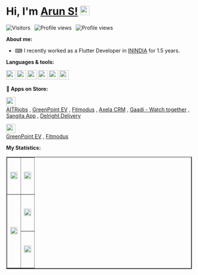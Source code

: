 # Hi, I'm [Arun S!](https://github.com/arunsacharyadev) <img src="https://media.giphy.com/media/hvRJCLFzcasrR4ia7z/giphy.gif" width="25px">

<p>
<img src="https://visitor-badge.laobi.icu/badge?page_id=arunsacharyadev.visitor-badge" alt="Visitors" />
&nbsp;
<img src="https://komarev.com/ghpvc/?username=arunsacharyadev" alt="Profile views" />
&nbsp;
<img src="https://img.shields.io/github/followers/arunsacharyadev?label=Follow&style=social" alt="Profile views" />
</p>
  
**About me:**

<!-- - 📖 I am currently learning the data analyst skills. -->
- ⌨ I recently worked as a Flutter Developer in [ININDIA](https://inindiatech.com) for 1.5 years.
<!-- - [Tableau Profile](https://public.tableau.com/app/profile/arun.s4226) -->

**Languages & tools:**

<p>
<!-- <img height="25" src="https://img.shields.io/badge/sql-%2302569B.svg?logo=sql&style=for-the-badge&logoColor=white&color=00758F" />
<img height="25" src="https://img.shields.io/badge/Microsoft%20Excel-217346.svg?style=for-the-badge&logo=Microsoft-Excel&logoColor=white" />
<img height="25" src="https://img.shields.io/badge/Tableau-E97627.svg?style=for-the-badge&logo=Tableau&logoColor=white" /> -->
<img height="25" src="https://img.shields.io/badge/flutter-%2302569B.svg?logo=flutter&style=for-the-badge&logoColor=white&color=08589C" />
<img height="25" src="https://img.shields.io/badge/dart-%2302569B.svg?logo=dart&style=for-the-badge&logoColor=white&color=01579b" />
<!-- <img height="25" src="https://img.shields.io/badge/java-%2302569B.svg?logo=java&style=for-the-badge&logoColor=white&color=f89820" /> -->
<img height="25" src="https://img.shields.io/badge/firebase-%2302569B.svg?logo=firebase&style=for-the-badge&logoColor=white&color=F57C00" />
<!-- <img height="25" src="https://img.shields.io/badge/mysql-%2302569B.svg?logo=mysql&style=for-the-badge&logoColor=white&color=00758F" /> -->
<img height="25" src="https://img.shields.io/badge/postman-%2302569B.svg?logo=postman&style=for-the-badge&logoColor=white&color=EF5b25" />
<img height="25" src="https://img.shields.io/badge/figma-%2302569B.svg?logo=figma&style=for-the-badge&logoColor=white&color=FF7262" />
<img height="25" src="https://img.shields.io/badge/git-%2302569B.svg?logo=git&style=for-the-badge&logoColor=white&color=F1502F" />
</p>

**🛒 Apps on Store:**

<p>
<img height="25" src= "https://img.shields.io/badge/Google%20Play%20store-414141.svg?style=for-the-badge&logo=Google-Play&logoColor=white"> <br/>
<a href="https://play.google.com/store/apps/details?id=com.aitrjobs.inidev.android">AITRjobs</a>
,
<a href="https://play.google.com/store/apps/details?id=com.GreenPointEV.Ltd">GreenPoint EV</a>
,
<a href="https://play.google.com/store/apps/details?id=com.fitmodus.inidev.android">Fitmodus</a>
,
<a href="https://play.google.com/store/apps/details?id=in.emax.axelacrm">Axela CRM</a>
,
<a href="https://play.google.com/store/apps/details?id=com.gaadi.inidev.android">Gaadi - Watch together</a>
,
<a href="https://play.google.com/store/apps/details?id=com.sangita.inidev.android">Sangita App</a>
,
<a href="https://play.google.com/store/apps/details?id=com.delright_delivery.inidev.android">Delright Delivery</a>
<!-- <a href="https://play.google.com/store/apps/details?id=com.delright.inidev.android">Delright</a>
, -->
</p>


<p>
<img height="25" src= "https://img.shields.io/badge/App%20Store-414141.svg?style=for-the-badge&logo=App-Store&logoColor=white"> <br/>
<a href="https://apps.apple.com/us/app/greenpoint-ev/id1553259119">GreenPoint EV</a>
,
<a href="https://apps.apple.com/us/app/fitmodus/id1563216605">Fitmodus</a>
</p>


<!-- **Certifications:**
<p>
<a href="https://www.hackerrank.com/certificates/42b07f6fccd3">SQL(Basic)</a>, 
<a href="https://www.hackerrank.com/certificates/9b09a1fa1731">SQL(Intermediate)</a>,
<a href="https://forage-uploads-prod.s3.amazonaws.com/completion-certificates/KPMG%20AU/m7W4GMqeT3bh9Nb2c_KPMG%20AU_hHCcrMGN7YteYL8As_1693402884758_completion_certificate.pdf">KPMG Data Analytics Consulting Virtual Internship</a>
</p> -->

**My Statistics:**

<table border="2px" style="width:100%;">
  <tr style="height:100px;">
    <td style="width:50%;">
      <img src="https://github-readme-stats.vercel.app/api?username=arunsacharyadev&theme=gotham&show_icons=true&hide_border=false" width="100%" height="100%" />
    </td>
    <td style="width:50%;">
      <img src="https://github-readme-streak-stats.herokuapp.com/?user=arunsacharyadev&theme=gotham&hide_border=false" width="100%" height="100%" />
    </td>
  </tr>
  <tr style="height:100px">
    <td rowspan="2" style="width:50%;">
      <img src="https://github-readme-stats.vercel.app/api/top-langs/?username=arunsacharyadev&theme=gotham&hide_langs_below=1" width="100%" height="100%" />
    </td>
    <td style="width:50%;">
    <img src="https://github-profile-summary-cards.vercel.app/api/cards/profile-details?username=arunsacharyadev&theme=nord_dark" width="100%" height="100%" />
    </td>
  </tr>
  <tr style="height:100px">
    <td style="width:50%;">
      <img src="https://github-profile-trophy.vercel.app/?username=arunsacharyadev" width="100%" height="100%" />
      <!-- <img src = "https://activity-graph.herokuapp.com/graph?username=arunsacharyadev&custom_title=Arun%20S%20Contribution%20Graph&theme=gotham&bg_color=282828&hide_border=false&line=d1a01f&point=c58545" width="100%" height="100%" /> -->
    </td>
  </tr>
</table>
